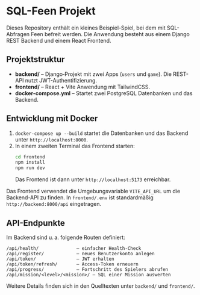 # SQL-Feen Projekt

Dieses Repository enthält ein kleines Beispiel-Spiel, bei dem mit SQL-Abfragen Feen befreit werden. Die Anwendung besteht aus einem Django REST Backend und einem React Frontend.

## Projektstruktur

- **backend/** – Django‑Projekt mit zwei Apps (`users` und `game`). Die REST-API nutzt JWT-Authentifizierung.
- **frontend/** – React + Vite Anwendung mit TailwindCSS.
- **docker-compose.yml** – Startet zwei PostgreSQL Datenbanken und das Backend.

## Entwicklung mit Docker

1. `docker-compose up --build`
   startet die Datenbanken und das Backend unter `http://localhost:8000`.
2. In einem zweiten Terminal das Frontend starten:
   ```bash
   cd frontend
   npm install
   npm run dev
   ```
   Das Frontend ist dann unter `http://localhost:5173` erreichbar.

Das Frontend verwendet die Umgebungsvariable `VITE_API_URL` um die Backend-API zu finden. In `frontend/.env` ist standardmäßig `http://backend:8000/api` eingetragen.

## API-Endpunkte

Im Backend sind u. a. folgende Routen definiert:

```text
/api/health/              – einfacher Health‑Check
/api/register/            – neues Benutzerkonto anlegen
/api/token/               – JWT erhalten
/api/token/refresh/       – Access-Token erneuern
/api/progress/            – Fortschritt des Spielers abrufen
/api/mission/<level>/<mission>/ – SQL einer Mission auswerten
```

Weitere Details finden sich in den Quelltexten unter `backend/` und `frontend/`.

